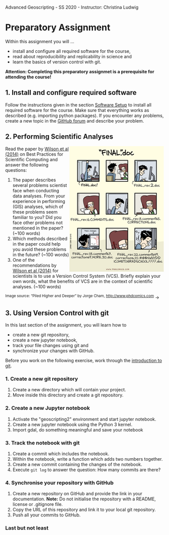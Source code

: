Advanced Geoscripting  - SS 2020  -  Instructor: Christina Ludwig 

# Preparatory Assignment

Within this assignment you will ...

*  install and configure all required software for the course,
*  read about reproducibility and replicability in science and 
*  learn the basics of version control with git. 

**Attention: Completing this preparatory assignmet is a prerequisite for attending the course!**

## 1. Install and configure required software

Follow the instructions given in the section [Software Setup](./software_setup) to install all required software for the course. Make sure that everything works as described (e.g. importing python packages). If you encounter any problems, create a new topic in the [GitHub forum](https://github.com/orgs/geoscripting/teams/advanced-geoscripting-2020/discussions) and describe your problem. 


## 2. Performing Scientific Analyses

<img src="../_static/images/phdcomic_final.png" alt="final" width="300px" align="right" />
  
Read the paper by [Wilson et al (2014)](https://www.ncbi.nlm.nih.gov/pmc/articles/PMC3886731/) on Best Practices for Scientific Computing and answer the following questions: 

1. The paper describes several problems scientist face when conducting data analyses. From your experience in performing (GIS) analyses, which of these problems seem familiar to you? Did you face other problems not mentioned in the paper? (~100 words)
2. Which methods described in the paper could help you avoid these problems in the future? (~100 words)
3. One of the recommendations by [Wilson et al (2014)](https://www.ncbi.nlm.nih.gov/pmc/articles/PMC3886731/) for scientists is to use a Version Control System (VCS). Briefly explain your own words, what the benefits of VCS are in the context of scientific analyses. (~100 words)

<sup>Image source: “Piled Higher and Deeper” by Jorge Cham, http://www.phdcomics.com</sup> -> 


## 3. Using Version Control with git

In this last section of the assignment, you will learn how to 

* create a new git repository,
* create a new jupyter notebook,
* track your file changes using git and 
* synchronize your changes with GitHub. 

Before you work on the following exercise, work through the [introduction to git](git/index.rst).

### 1. Create a new git repository

1. Create a new directory which will contain your project. 
2. Move inside this directory and create a git repository. 

### 2. Create a new Jupyter notebook

1. Activate the "geoscripting2" environment and start jupyter notebook. 
2. Create a new jupyter notebook using the Python 3 kernel. 
3. Import gdal, do something meaningful and save your notebook

### 3. Track the notebook with git 

1. Create a commit which includes the notebook. 
2. Within the notebook, write a function which adds two numbers together.  
3. Create a new commit containing the changes of the notebook. 
4. Execute ``git log`` to answer the question: How many commits are there? 

### 4. Synchronise your repository with GitHub

1. Create a new repository on GitHub and provide the link in your documentation. __Note:__ Do not initialise the repository with  a README, license or .gitignore file. 
2. Copy the URL of this repository and link it to your local git repository. 
3. Push all your commits to GitHub. 


### Last but not least







